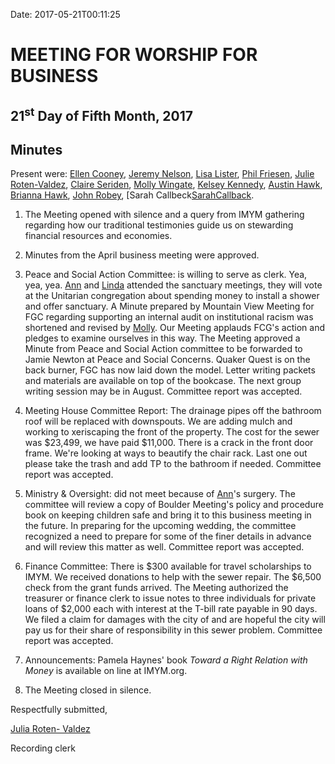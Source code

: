 Date: 2017-05-21T00:11:25

[AnnDaugherty]: /Friends/AnnDaugherty
[AnnGrantMartin]: /Friends/AnnGrantMartin
[AustinHawk]: /Friends/AustinHawk
[BarbCromwell]: /Friends/BarbCromwell
[BrianSojourner]: /Friends/BrianSojourner
[BriannaHawk]: /Friends/BriannaHawk
[CarltonGamer]: /Friends/CarltonGamer
[ClaireSheridan]: /Friends/ClaireSheridan
[ConstanceGale]: /Friends/ConstanceGale
[ChrisParadise]: /Friends/ChrisParadise
[EllenCooney]: /Friends/EllenCooney
[HollyGrasso]: /Friends/HollyGrasso
[JeremyNelson]: /Friends/JeremyNelson
[JohnGallagher]: /Friends/JohnGallagher
[JonathanMcFee]: /Friends/JonathanMcFee
[JohnRobey]: /Friends/JohnRobey
[JudithMcKay]: /Friends/JudithMcKay
[LindaSegar]: /Friends/LindaSegar
[LisaLister]: /Friends/LisaLister
[PeterLeVar]: /Friends/PeterLeVar
[JuliaRotenValdez]: /Friends/JuliaRotenValdez
[KenMcKay]: /Friends/KenMcKay
[KelseyKennedy]: /Friends/KelseyKennedy
[MelissaVuto]: /Friends/MelissaVuto
[MollyWingate]: /Friends/MollyWingate
[NancyAndrews]: /Friends/NancyAndrews
[PhilFriesen]: /Friends/PhilFriesen
[SarahCallback]: /Friends/SarahCallback
[SherryMacMahon]: /Friends/SherryMacMahon]
[SueLauther]: /Friends/SueLauther
[SueLathrop]: /Friends/SueLathrop

# MEETING FOR WORSHIP FOR BUSINESS

## 21<sup>st</sup> Day of Fifth Month, 2017

## Minutes

Present were: [Ellen Cooney][EllenCooney], [Jeremy Nelson][JeremyNelson], 
[Lisa Lister][LisaLister], [Phil Friesen][PhilFriesen], [Julie Roten-Valdez][JuliaRotenValdez], 
[Claire Seriden][ClaireSheridan], [Molly Wingate][MollyWingate], [Kelsey Kennedy][KelseyKennedy],
[Austin Hawk][AustinHawk], [Brianna Hawk][BriannaHawk], [John Robey][JohnRobey], [Sarah Callbeck[SarahCallback].

1.  The Meeting opened with silence and a query from IMYM gathering
    regarding how our traditional testimonies guide us on stewarding
    financial resources and economies.

2.  Minutes from the April business meeting were approved.

3.  Peace and Social Action Committee: is willing to serve as clerk.
    Yea, yea, yea. [Ann][AnnDaugherty] and [Linda][LindaSegar] attended the sanctuary meetings, they
    will vote at the Unitarian congregation about spending money to
    install a shower and offer sanctuary. A Minute prepared by Mountain
    View Meeting for FGC regarding supporting an internal audit on
    institutional racism was shortened and revised by [Molly][MollyWingate]. 
    Our Meeting
    applauds FCG's action and pledges to examine ourselves in this way.
    The Meeting approved a Minute from Peace and Social Action committee
    to be forwarded to Jamie Newton at Peace and Social Concerns. Quaker
    Quest is on the back burner, FGC has now laid down the model. Letter
    writing packets and materials are available on top of the bookcase.
    The next group writing session may be in August. Committee report
    was accepted.

4.  Meeting House Committee Report: The drainage pipes off the bathroom
    roof will be replaced with downspouts. We are adding mulch and
    working to xeriscaping the front of the property. The cost for the
    sewer was $23,499, we have paid $11,000. There is a crack in the
    front door frame. We're looking at ways to beautify the chair rack.
    Last one out please take the trash and add TP to the bathroom if
    needed. Committee report was accepted.

5.  Ministry & Oversight: did not meet because of [Ann][AnnGrantMartin]'s surgery. The
    committee will review a copy of Boulder Meeting's policy and
    procedure book on keeping children safe and bring it to this
    business meeting in the future. In preparing for the upcoming
    wedding, the committee recognized a need to prepare for some of the
    finer details in advance and will review this matter as well.
    Committee report was accepted.

6.  Finance Committee: There is $300 available for travel scholarships
    to IMYM. We received donations to help with the sewer repair. The
    $6,500 check from the grant funds arrived. The Meeting authorized
    the treasurer or finance clerk to issue notes to three individuals
    for private loans of $2,000 each with interest at the T-bill rate
    payable in 90 days. We filed a claim for damages with the city of
    and are hopeful the city will pay us for their share of
    responsibility in this sewer problem. Committee report was accepted.

7.  Announcements: Pamela Haynes' book *Toward a Right Relation with Money* 
    is available on line at IMYM.org.

8.  The Meeting closed in silence.

Respectfully submitted,

[Julia Roten- Valdez][JuliaRotenValdez]

Recording clerk
